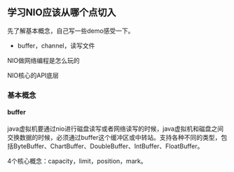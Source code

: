 ## 学习NIO应该从哪个点切入

先了解基本概念，自己写一些demo感受一下。

- buffer，channel，读写文件

NIO做网络编程是怎么玩的

NIO核心的API底层

### 基本概念

#### buffer

java虚拟机要通过nio进行磁盘读写或者网络读写的时候，java虚拟机和磁盘之间交换数据的时候，必须通过buffer这个缓冲区或中转站。支持各种不同的类型，包括ByteBuffer、ChartBuffer、DoubleBuffer、IntBuffer、FloatBuffer。

4个核心概念：capacity，limit，position，mark。

